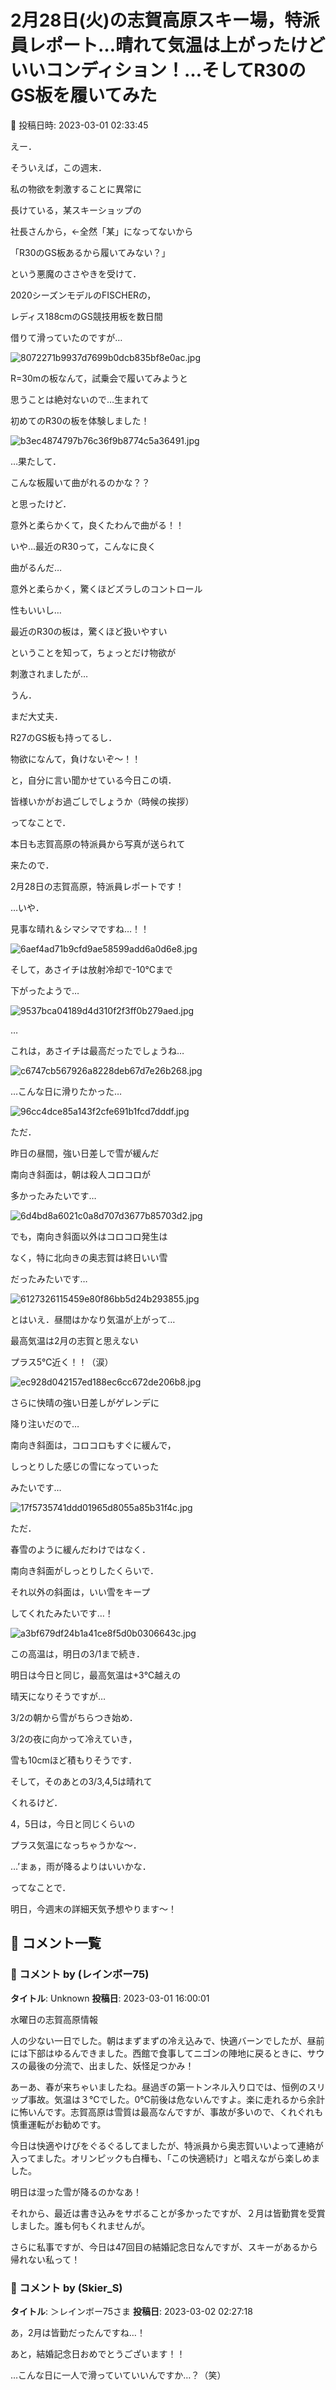 # 2月28日(火)の志賀高原スキー場，特派員レポート…晴れて気温は上がったけどいいコンディション！…そしてR30のGS板を履いてみた

📅 投稿日時: 2023-03-01 02:33:45

えー．


そういえば，この週末．


私の物欲を刺激することに異常に


長けている，某スキーショップの


社長さんから，←全然「某」になってないから


「R30のGS板あるから履いてみない？」


という悪魔のささやきを受けて．


2020シーズンモデルのFISCHERの，


レディス188cmのGS競技用板を数日間


借りて滑っていたのですが…




![8072271b9937d7699b0dcb835bf8e0ac.jpg](images/8072271b9937d7699b0dcb835bf8e0ac.jpg)







R=30mの板なんて，試乗会で履いてみようと


思うことは絶対ないので…生まれて


初めてのR30の板を体験しました！




![b3ec4874797b76c36f9b8774c5a36491.jpg](images/b3ec4874797b76c36f9b8774c5a36491.jpg)







…果たして．


こんな板履いて曲がれるのかな？？


と思ったけど．


意外と柔らかくて，良くたわんで曲がる！！


いや…最近のR30って，こんなに良く


曲がるんだ…





意外と柔らかく，驚くほどズラしのコントロール


性もいいし…


最近のR30の板は，驚くほど扱いやすい


ということを知って，ちょっとだけ物欲が


刺激されましたが…





うん．


まだ大丈夫．


R27のGS板も持ってるし．


物欲になんて，負けないぞ～！！


と，自分に言い聞かせている今日この頃．


皆様いかがお過ごしでしょうか（時候の挨拶）





ってなことで．


本日も志賀高原の特派員から写真が送られて


来たので．


2月28日の志賀高原，特派員レポートです！





…いや．


見事な晴れ＆シマシマですね…！！




![6aef4ad71b9cfd9ae58599add6a0d6e8.jpg](images/6aef4ad71b9cfd9ae58599add6a0d6e8.jpg)




そして，あさイチは放射冷却で-10℃まで


下がったようで…




![9537bca04189d4d310f2f3ff0b279aed.jpg](images/9537bca04189d4d310f2f3ff0b279aed.jpg)







…


これは，あさイチは最高だったでしょうね…




![c6747cb567926a8228deb67d7e26b268.jpg](images/c6747cb567926a8228deb67d7e26b268.jpg)




…こんな日に滑りたかった…




![96cc4dce85a143f2cfe691b1fcd7dddf.jpg](images/96cc4dce85a143f2cfe691b1fcd7dddf.jpg)







ただ．


昨日の昼間，強い日差しで雪が緩んだ


南向き斜面は，朝は殺人コロコロが


多かったみたいです…




![6d4bd8a6021c0a8d707d3677b85703d2.jpg](images/6d4bd8a6021c0a8d707d3677b85703d2.jpg)







でも，南向き斜面以外はコロコロ発生は


なく，特に北向きの奥志賀は終日いい雪


だったみたいです…




![6127326115459e80f86bb5d24b293855.jpg](images/6127326115459e80f86bb5d24b293855.jpg)







とはいえ．昼間はかなり気温が上がって…


最高気温は2月の志賀と思えない


プラス5℃近く！！（涙）




![ec928d042157ed188ec6cc672de206b8.jpg](images/ec928d042157ed188ec6cc672de206b8.jpg)







さらに快晴の強い日差しがゲレンデに


降り注いだので…


南向き斜面は，コロコロもすぐに緩んで，


しっとりした感じの雪になっていった


みたいです…




![17f5735741ddd01965d8055a85b31f4c.jpg](images/17f5735741ddd01965d8055a85b31f4c.jpg)







ただ．


春雪のように緩んだわけではなく．


南向き斜面がしっとりしたくらいで．


それ以外の斜面は，いい雪をキープ


してくれたみたいです…！




![a3bf679df24b1a41ce8f5d0b0306643c.jpg](images/a3bf679df24b1a41ce8f5d0b0306643c.jpg)







この高温は，明日の3/1まで続き．


明日は今日と同じ，最高気温は+3℃越えの


晴天になりそうですが…





3/2の朝から雪がちらつき始め．


3/2の夜に向かって冷えていき，


雪も10cmほど積もりそうです．





そして，そのあとの3/3,4,5は晴れて


くれるけど．


4，5日は，今日と同じくらいの


プラス気温になっちゃうかな～．





…’まぁ，雨が降るよりはいいかな．





ってなことで．


明日，今週末の詳細天気予想やります～！

## 💬 コメント一覧

### 💬 コメント by (レインボー75)
**タイトル**: Unknown
**投稿日**: 2023-03-01 16:00:01

水曜日の志賀高原情報

人の少ない一日でした。朝はまずまずの冷え込みで、快適バーンでしたが、昼前には下部はゆるんできました。西館で食事してニゴンの陣地に戻るときに、サウスの最後の分流で、出ました、妖怪足つかみ！

あーあ、春が来ちゃいましたね。昼過ぎの第一トンネル入り口では、恒例のスリップ事故。気温は３℃でした。0℃前後は危ないんですよ。楽に走れるから余計に怖いんです。志賀高原は雪質は最高なんですが、事故が多いので、くれぐれも慎重運転がお勧めです。

今日は快適やけびをぐるぐるしてましたが、特派員から奥志賀いいよって連絡が入ってました。オリンピックも白樺も、「この快適続け」と唱えながら楽しめました。

明日は湿った雪が降るのかなあ！

それから、最近は書き込みをサボることが多かったですが、２月は皆勤賞を受賞しました。誰も何もくれませんが。

さらに私事ですが、今日は47回目の結婚記念日なんですが、スキーがあるから帰れない私って！

### 💬 コメント by (Skier_S)
**タイトル**: ＞レインボー75さま
**投稿日**: 2023-03-02 02:27:18

あ，2月は皆勤だったんですね…！

あと，結婚記念日おめでとうございます！！

…こんな日に一人で滑っていていいんですか…？（笑）

